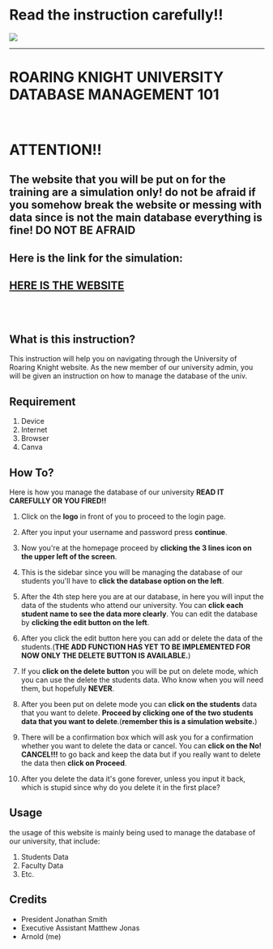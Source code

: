# __Read the instruction carefully!!__
![](content/Instruction.jpg)
<hr>

# ROARING KNIGHT UNIVERSITY DATABASE MANAGEMENT 101
<br>

# __ATTENTION!!__
## The website that you will be put on for the training are a simulation only! do not be afraid if you somehow break the website or messing with data since is not the main database everything is fine! DO NOT BE AFRAID

## __Here is the link for the simulation:__
## [HERE IS THE WEBSITE](https://roaringuniv.my.canva.site/)

<br>
<br>

## What is this instruction?
This instruction will help you on navigating through the University of Roaring Knight website. As the new member of our university admin, you will be given an instruction on how to manage the database of the univ.

## Requirement
1. Device
2. Internet
3. Browser
4. Canva

## How To?
Here is how you manage the database of our university __READ IT CAREFULLY OR YOU FIRED!!__

1. Click on the __logo__ in front of you to proceed to the login page.

2. After you input your username and password press __continue__.

3. Now you're at the homepage proceed by __clicking the 3 lines icon on the upper left of the screen__.

4. This is the sidebar since you will be managing the database of our students you'll have to __click the database option on the left__.

5. After the 4th step here you are at our database, in here you will input the data of the students who attend our university. You can __click each student name to see the data more clearly__. You can edit the database by __clicking the edit button on the left__.

6. After you click the edit button here you can add or delete the data of the students.(__THE ADD FUNCTION HAS YET TO BE IMPLEMENTED FOR NOW ONLY THE DELETE BUTTON IS AVAILABLE.__)

7. If you __click on the delete button__ you will be put on delete mode, which you can use the delete the students data. Who know when you will need them, but hopefully __NEVER__.

8. After you been put on delete mode you can __click on the students__ data that you want to delete. __Proceed by clicking one of the two students data that you want to delete__.(__remember this is a simulation website.__)

9. There will be a confirmation box which will ask you for a confirmation whether you want to delete the data or cancel. You can __click on the No! CANCEL!!!__ to go back and keep the data but if you really want to delete the data then __click on Proceed__.

10. After you delete the data it's gone forever, unless you input it back, which is stupid since why do you delete it in the first place?

## Usage
the usage of this website is mainly being used to manage the database of our university, that include:

1. Students Data
2. Faculty Data
3. Etc.

## Credits
 
- President Jonathan Smith
- Executive Assistant Matthew Jonas
- Arnold (me)
